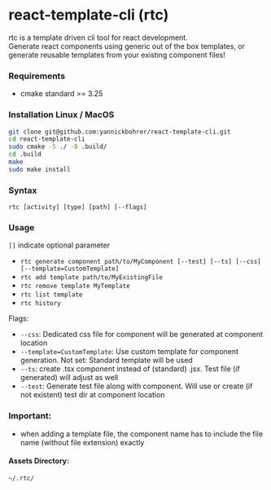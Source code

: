 # react-template-cli (rtc)

rtc is a template driven cli tool for react development.\
Generate react components using generic out of the box templates, or generate reusable templates from your existing component files!

### Requirements
- cmake standard >= 3.25

### Installation Linux / MacOS
```bash
git clone git@github.com:yannickbohrer/react-template-cli.git
cd react-template-cli
sudo cmake -S ./ -B .build/
cd .build
make
sudo make install
```

### Syntax 
`rtc [activity] [type] [path] [--flags]`

### Usage
`[]` indicate optional parameter
- `rtc generate component path/to/MyComponent [--test] [--ts] [--css] [--template=CustomTemplate]`
- `rtc add template path/to/MyExistingFile`
- `rtc remove template MyTemplate`
- `rtc list template`
- `rtc history`

Flags:
- `--css`: Dedicated css file for component will be generated at component location
- `--template=CustomTemplate`: Use custom template for component generation. Not set: Standard template will be used
- `--ts`: create .tsx component instead of (standard) .jsx. Test file (if generated) will adjust as well
- `--test`: Generate test file along with component. Will use or create (if not existent) test dir at component location 

### Important:
- when adding a template file, the component name has to include the file name (without file extension) exactly

#### Assets Directory:
```bash
~/.rtc/
```
